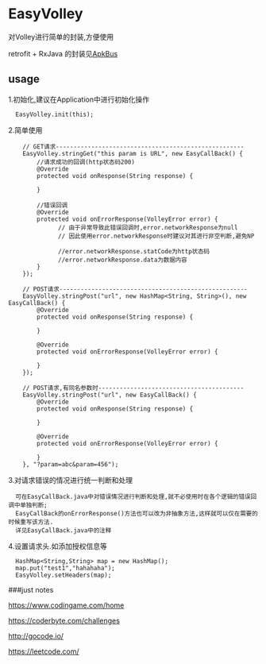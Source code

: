 # EasyVolley

对Volley进行简单的封装,方便使用

retrofit + RxJava 的封装见[ApkBus](https://github.com/XanthusL/ApkBus)


## usage


1.初始化,建议在Application中进行初始化操作

      EasyVolley.init(this);
      
2.简单使用

        
        // GET请求-----------------------------------------------------
        EasyVolley.stringGet("this param is URL", new EasyCallBack() {
            //请求成功的回调(http状态码200)
            @Override
            protected void onResponse(String response) {

            }

            //错误回调
            @Override
            protected void onErrorResponse(VolleyError error) {
                  // 由于异常导致此错误回调时,error.networkResponse为null
                  // 因此使用error.networkResponse时建议对其进行非空判断,避免NP
                  
                  //error.networkResponse.statCode为http状态码
                  //error.networkResponse.data为数据内容
            }
        });
        
        // POST请求-----------------------------------------------------
        EasyVolley.stringPost("url", new HashMap<String, String>(), new EasyCallBack() {
            @Override
            protected void onResponse(String response) {

            }

            @Override
            protected void onErrorResponse(VolleyError error) {

            }
        });
        
        // POST请求,有同名参数时-----------------------------------------
        EasyVolley.stringPost("url", new EasyCallBack() {
            @Override
            protected void onResponse(String response) {

            }

            @Override
            protected void onErrorResponse(VolleyError error) {

            }
        }, "?param=abc&param=456");


        
3.对请求错误的情况进行统一判断和处理

      可在EasyCallBack.java中对错误情况进行判断和处理,就不必使用时在各个逻辑的错误回调中单独判断;
      EasyCallBack的onErrorResponse()方法也可以改为非抽象方法,这样就可以仅在需要的时候重写该方法.
      详见EasyCallBack.java中的注释
      
4.设置请求头.如添加授权信息等

      HashMap<String,String> map = new HashMap();
      map.put("test1","hahahaha");
      EasyVolley.setHeaders(map);
        
        
###just notes

https://www.codingame.com/home

https://coderbyte.com/challenges

http://gocode.io/

https://leetcode.com/
